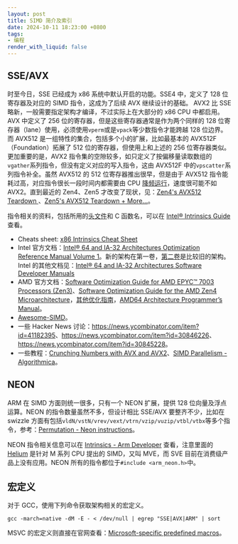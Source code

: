 ```yaml
---
layout: post
title: SIMD 简介及索引
date: 2024-10-11 18:23:00 +0800
tags: 
- 编程
render_with_liquid: false
---
```


## SSE/AVX

时至今日，SSE 已经成为 x86 系统中默认开启的功能。SSE4 中，定义了 128 位寄存器及对应的 SIMD 指令，这成为了后续 AVX 继续设计的基础。
AVX2 比 SSE 略新，一般需要指定架构才编译，不过实际上在大部分的 x86 CPU 中都启用。AVX 中定义了 256 位的寄存器，但是这些寄存器通常是作为两个同样的 128 位寄存器（lane）使用，必须使用`vperm`或是`vpack`等少数指令才能跨越 128 位边界。
而 AVX512 是一组特性的集合，包括多个小的扩展，比如最基本的 AVX512F（Foundation）拓展了 512 位的寄存器，但使用上和上述的 256 位寄存器类似。更加重要的是，AVX2 指令集的空隙较多，如只定义了按偏移量读取数组的`vgather`系列指令，但没有定义对应的写入指令，这由 AVX512F 中的`vpscatter`系列指令补全。虽然 AVX512 的 512 位寄存器推出很早，但是由于 AVX512 指令能耗过高，对应指令很长一段时间内都需要由 CPU [降频运行](https://lemire.me/blog/2018/09/07/avx-512-when-and-how-to-use-these-new-instructions/)，速度很可能不如 AVX2。直到最近的 Zen4、Zen5 才改变了现状，见：[Zen4's AVX512 Teardown ](https://www.mersenneforum.org/node/21615?t=28102)、[Zen5's AVX512 Teardown + More...](http://www.numberworld.org/blogs/2024_8_7_zen5_avx512_teardown/)。

指令相关的资料，包括所用的[头文件](https://stackoverflow.com/a/11230437)和 C 函数名，可以在 [Intel® Intrinsics Guide](https://www.intel.com/content/www/us/en/docs/intrinsics-guide/index.html) 查看。

- Cheats sheet: [x86 Intrinsics Cheat Sheet](https://db.in.tum.de/~finis/x86-intrin-cheatsheet-v2.1.pdf)
- Intel 官方文档：[Intel® 64 and IA-32 Architectures Optimization Reference Manual Volume 1](https://www.intel.com/content/www/us/en/content-details/814198/intel-64-and-ia-32-architectures-optimization-reference-manual-volume-1.html)。新的架构在第一卷，[第二卷](https://www.intel.com/content/www/us/en/content-details/821614/optimizing-earlier-generations-of-intel-64-and-ia-32-processor-architectures-throughput-and-latency.html)是比较旧的架构。Intel 的其他文档见：[Intel® 64 and IA-32 Architectures Software Developer Manuals](https://www.intel.com/content/www/us/en/developer/articles/technical/intel-sdm.html)
- AMD 官方文档：[Software Optimization Guide for AMD EPYC™ 7003 Processors (Zen3)](https://www.amd.com/content/dam/amd/en/documents/epyc-technical-docs/software-optimization-guides/56665.zip)、[Software Optimization Guide for the AMD Zen4 Microarchitecture](https://www.amd.com/content/dam/amd/en/documents/epyc-technical-docs/software-optimization-guides/57647.zip)，[其他优化指南](https://www.amd.com/en/search/documentation/hub.html#sortCriteria=%40amd_release_date%20descending&f-amd_document_type=Software%20Optimization%20Guides)，[AMD64 Architecture Programmer’s Manual](https://www.amd.com/content/dam/amd/en/documents/processor-tech-docs/programmer-references/40332.pdf)。
- [Awesome-SIMD](https://github.com/awesome-simd/awesome-simd)。
- 一些 Hacker News 讨论：<https://news.ycombinator.com/item?id=41182395>、<https://news.ycombinator.com/item?id=30846226>、<https://news.ycombinator.com/item?id=30845228>。
- 一些教程：[Crunching Numbers with AVX and AVX2](https://www.codeproject.com/articles/874396/crunching-numbers-with-avx-and-avx)、[SIMD Parallelism - Algorithmica](https://en.algorithmica.org/hpc/simd/)。

## NEON

ARM 在 SIMD 方面则统一很多，只有一个 NEON 扩展，提供 128 位向量及浮点运算。NEON 的指令数量虽然不多，但设计相比 SSE/AVX 要整齐不少，比如在 swizzle 方面有包括`vldN/vstN/vrev/vext/vtrn/vzip/vuzip/vtbl/vtbx`等多个指令，参考：[Permutation - Neon instructions](https://developer.arm.com/documentation/102159/0400/Permutation---Neon-instructions)。

NEON 指令相关信息可以在 [Intrinsics - Arm Developer](https://developer.arm.com/architectures/instruction-sets/intrinsics/) 查看，注意里面的 [Helium](https://community.arm.com/arm-research/b/articles/posts/making-helium-why-not-just-add-neon) 是针对 M 系列 CPU 提出的 SIMD，又叫 MVE，而 SVE 目前在消费级产品上没有应用。NEON 所有的指令都位于`#include <arm_neon.h>`中。

## 宏定义

对于 GCC，使用下列命令获取架构相关的宏定义。
```
gcc -march=native -dM -E - < /dev/null | egrep "SSE|AVX|ARM" | sort
```

MSVC 的宏定义则直接在官网查看：[Microsoft-specific predefined macros](https://learn.microsoft.com/en-us/cpp/preprocessor/predefined-macros?view=msvc-170&redirectedfrom=MSDN#microsoft-specific-predefined-macros)。
